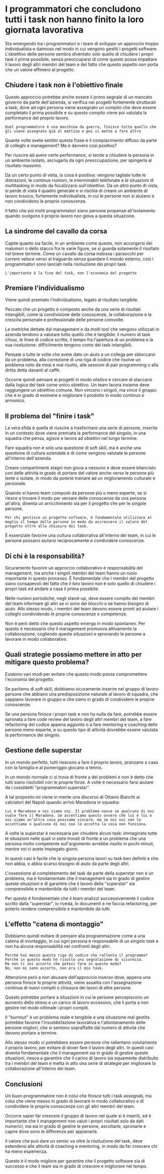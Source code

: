 # I programmatori che concludono tutti i task non hanno finito la loro giornata lavorativa

Sta emergendo tra i programmatori e i team di sviluppo un approccio troppo individualista e dannoso nel modo in cui vengono gestiti i progetti software. L'obiettivo delle persone sembra diventato solo quello di chiudere i propri task il prima possibile, senza preoccuparsi di come questo possa impattare il lavoro degli altri membri del team e del fatto che questo aspetto non porta che un valore effimero al progetto.

## Chiudere i task non è l'obiettivo finale

Questo approccio potrebbe anche essere il primo segnale di un mancato governo da parte dell'azienda, si verifica nei progetti fortemente strutturati a task, dove ad ogni persona viene assegnato un compito che deve essere completato il prima possibile e su questo compito viene poi valutata la performance del proprio lavoro.

```plaintext
Quel programmatore è una macchina da guerra, finisce tutto quello che gli viene assegnato già al mattino e poi si mette a fare altro
```

Quante volte avete sentito questa frase e il compiacimento diffuso da parte di colleghi e management? Ma è davvero così positivo?

Per riuscire ad avere certe performance, si tende a chiudere la persona in un ambiente isolato, asciugarla da ogni preoccupazione, per spingerla al risultato massimo.

Da un certo punto di vista, la cosa è positiva: vengono tagliate tutte le distrazioni, le continue riunioni, le interminabili telefonate e le situazioni di multitasking in modo da focalizzarsi sull'obiettivo. Da un altro punto di vista, si perde di vista il quadro generale e si rischia di creare un ambiente di lavoro tossico, fortemente individualista, in cui le persone non si aiutano e non condividono le proprie conoscenze.

Il fatto che poi molti programmatori siano persone propense all'isolamento quando svolgono il proprio lavoro non giova a questa situazione.

## La sindrome del cavallo da corsa

Capite quanto sia facile, in un ambiente come questo, non accorgersi dei malumori o dello stacco fra le varie figure, se si guarda solamente il risultato nel breve termine. Come un cavallo da corsa indossa i paraocchi per correre veloce verso al traguardo senza guardare il mondo esterno, così i programmatori sono lanciati nella risoluzione dei propri task.

```plaintext
L'importante è la fine del task, non l'economia del progetto
```

## Premiare l'individualismo

Viene quindi premiato l'individualismo, legato al risultato tangibile.

Peccato che un progetto è composto anche da una serie di risultati intangibili, come la condivisione delle conoscenze, la collaborazione e la crescita personale e professionale delle persone coinvolte.

Le metriche dettate dal management e da molti tool che vengono utilizzati in azienda tendono a valutare tutto quello che è tangibile: il numero di task chiusi, le linee di codice scritte, il tempo fra l'apertura di un problema e la sua risoluzione: difficilmente tengono conto dei task intangibili.

Pensate a tutte le volte che avete dato un aiuto a un collega per sbloccarsi da un problema, alla correzione di una riga di codice che risolve un problema noto da mesi e mai risolto, alle sessioni di pair programming o alla dritta detta davanti al caffè.

Occorre quindi pensare ai progetti in modo olistico e cercare di staccarsi dalla logica del task come unico obiettivo. Un team lavora insieme deve raggiungere un obiettivo comune. Non vincono i singoli, ma vince il gruppo che è in grado di evolvere e migliorare il prodotto in modo continuo e armonico.

## Il problema del "finire i task"

La vera sfida è quella di riuscire a trasformare una serie di persone, inserite in un contesto dove viene premiata la performance del singolo, in una squadra che pensa, agisce e lavora ad obiettivi nel lungo termine.

Fare squadra non è solo una questione di soft skill, ma è anche una questione di cultura aziendale e di come vengono valutate le persone all'interno dell'azienda.

Creare compartimenti stagni non giova a nessuno e deve essere bilanciato con delle attività in grado di portare del valore anche verso le persone più lente o isolate, in modo da poterle trainare ad un miglioramento culturale e personale.

Quando si hanno team composti da persone più o meno esperte, se si riesce a trovare il modo per versare delle conoscenze da una persona all'altra, diventa un arricchimento sia per il progetto che per le singole persone.

```plaintext
Per chi gestisce un progetto software, è fondamentale utilizzare al meglio il tempo delle persone in modo da accrescere il valore del progetto oltre alla chiusura dei task.
```

È essenziale favorire una cultura collaborativa all'interno del team, in cui le persone possano aiutarsi reciprocamente e condividere conoscenze.

## Di chi è la responsabilità?

Sicuramente favorire un approccio collaborativo è responsabilità del management, ma anche i singoli membri del team hanno un ruolo importante in questo processo. È fondamentale che i membri del progetto siano consapevoli del fatto che il loro lavoro non è solo quello di chiudere i propri task ed andare a casa il prima possibile.

Nelle riunioni periodiche, negli stand-up, deve essere compito dei membri del team informare gli altri se ci sono dei blocchi o se hanno bisogno di aiuto. Allo stesso modo, i membri del team devono essere pronti ad aiutare i colleghi condividendo le proprie conoscenze e competenze.

Non è però detto che questo aspetto emerga in modo spontaneo. Per questo è necessario che il management promuova attivamente la collaborazione, cogliendo queste situazioni e spronando le persone a lavorare in modo collaborativo.

## Quali strategie possiamo mettere in atto per mitigare questo problema?

Esistono vari modi per evitare che questo modo possa compromettere l'economia del progetto.

Se parliamo di soft skill, dobbiamo sicuramente inserire nel gruppo di lavoro persone che abbiano una predisposizione naturale al lavoro di squadra, che sappiano lavorare in gruppo e che siano in grado di condividere le proprie conoscenze.

Se una persona finisce i propri task e non ha nulla da fare, potrebbe essere spronata a fare code review del lavoro degli altri membri del team, a fare refactoring del codice appena aggiunto o a fare mentoring e coaching delle persone meno esperte, e su questo tipo di attività dovrebbe essere valutata la performance del singolo.

## Gestione delle superstar

In un mondo perfetto, tutti riescono a fare il proprio lavoro, pranzano a casa con la famiglia e al pomeriggio giocano a tennis.

In un mondo normale ci si trova di fronte a dei problemi e non è detto che tutti siano risolvibili con le proprie forze. A volte è necessario farsi aiutare da i cosiddetti "programmatori superstar".

A tal proposito mi viene in mente una discorso di Ottavio Bianchi ai calciatori del Napoli quando arrivò Maradona in squadra:

```plaintext
Lui è Maradona e noi siamo noi. Il problema nasce se qualcuno di noi vuole fare il Maradona. Se accettiamo questo ovvero che lui è lui e noi siamo un’altra cosa possiamo vincere, ma se noi noi non lo accettiamo o qualcuno di noi non lo accetta la cosa non funziona.
```

A volte la superstar è necessaria per chiudere alcuni task: immaginate tutte le situazioni nelle quali vi siete trovati di fronte a un problema che una persona molto competente sull'argomento avrebbe risolto in pochi minuti, mentre voi ci avete impiegato giorni.

In questi casi è facile che la singola persona lavori su task ben definiti e che non abbia, o abbia scarso bisogno di aiuto da parte degli altri.

L'ossessione al completamento del task da parte della superstar non è un problema, ma è fondamentale che il management sia in grado di gestire queste situazioni e di garantire che il lavoro della "superstar" sia comprensibile e mantenibile da tutti i membri del team.

Per questo è fondamentale che il team analizzi successivamente il codice scritto dalla "superstar", lo riveda, lo documenti e ne faccia refactoring, per poterlo rendere comprensibile e mantenibile da tutti.

## L'effetto "catena di montaggio"

Dobbiamo quindi evitare di pensare alla programmazione come a una catena di montaggio, in cui ogni persona è responsabile di un singolo task e non ha alcuna responsabilità nei confronti degli altri.

```plaintext
Perché hai messo questa riga di codice che rallenta il programma?
Perché in questo modo ho risolto una segnalazione di sicurezza.
Ma non ti sei accorto che potevi fare in questo modo?
No, non mi sono accorto, non era il mio task.
```

Attenzione però a non abusare dell'approccio inverso dove, appena una persona finisce le proprie attività, viene assalita con l'assegnazione continua di nuovi compiti o chiusura dei lavori di altre persone.

Questo potrebbe portare a situazioni in cui le persone percepiscono un aumento dello stress e un carico di lavoro eccessivo, che li porta a non gestire nel modo ottimale i propri compiti.

Il "burnout" è un problema reale e tangibile e una situazione mal gestita potrebbe favorire l'insoddisfazione lavorativa e l'allontanamento delle persone migliori, che si sentono sopraffatte dal numero di attività che devono portare a termine.

Allo stesso modo ci potrebbero essere persone che rallentano volutamente il proprio lavoro, per evitare di dover fare il lavoro degli altri. In questi casi diventa fondamentale che il management sia in grado di gestire queste situazioni, riesca a garantire che il carico di lavoro sia equamente distribuito tra i membri del team e metta in atto una serie di strategie per migliorare la collaborazione all'interno del team.

## Conclusioni

Un buon programmatore non è colui che finisce tutti i task assegnati, ma colui che viene messo in grado di lavorare in modo collaborativo e di condividere le proprie conoscenze con gli altri membri del team.

Occorre saper far crescere il gruppo di lavoro nel quale si è inseriti, ed è importante che il management non valuti i propri risultati solo da dati numerici, ma sia in grado di gestire le persone, ascoltarle, spronarle e capire dove sono le differenze per appianarle.

Il valore che può dare un senior va oltre la risoluzione del task, deve estendersi alle attività di coaching e mentoring, in modo da far crescere chi ha meno esperienza.

Questo è il modo migliore per garantire che il progetto software sia di successo e che il team sia in grado di crescere e migliorare nel tempo.

